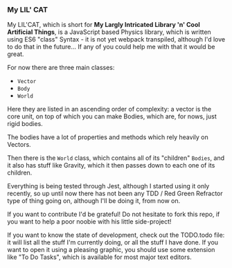 ### My LIL' CAT

My LIL'CAT, which is short for **My Largly Intricated Library 'n' Cool Artificial Things**, is a JavaScript based Physics library, which is written using ES6 "class" Syntax - it is not yet webpack transpiled, although I'd love to do that in the future... If any of you could help me with that it would be great.

For now there are three main classes: 
- `Vector` 
- `Body` 
- `World`

Here they are listed in an ascending order of complexity: a vector is the core unit, on top of which you can make Bodies, which are, for nows, just rigid bodies.

The bodies have a lot of properties and methods which rely heavily on Vectors.

Then there is the `World` class, which contains all of its "children" `Bodies`, and it also has stuff like Gravity, which it then passes down to each one of its children.

Everything is being tested through Jest, although I started using it only recently, so up until now there has not been any TDD / Red Green Refractor type of thing going on, although I'll be doing it, from now on.

If you want to contribute I'd be grateful! Do not hesitate to fork this repo, if you want to help a poor noobie with his little side-project!

If you want to know the state of development, check out the TODO.todo file: it will list all the stuff I'm currently doing, or all the stuff I have done. If you want to open it using a pleasing graphic, you should use some extension like "To Do Tasks", which is available for most major text editors.